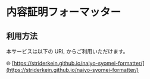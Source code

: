 # 内容証明フォーマッター

## 利用方法

本サービスは以下の URL からご利用いただけます。

🌐 [https://striderkein.github.io/naiyo-syomei-formatter/](https://striderkein.github.io/naiyo-syomei-formatter/)
